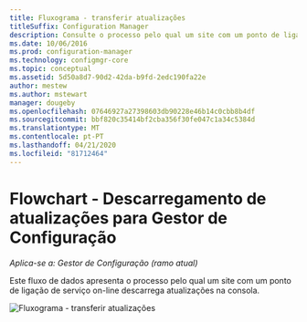 ```yaml
---
title: Fluxograma - transferir atualizações
titleSuffix: Configuration Manager
description: Consulte o processo pelo qual um site com um ponto de ligação de serviço on-line descarrega atualizações na consola.
ms.date: 10/06/2016
ms.prod: configuration-manager
ms.technology: configmgr-core
ms.topic: conceptual
ms.assetid: 5d50a8d7-90d2-42da-b9fd-2edc190fa22e
author: mestew
ms.author: mstewart
manager: dougeby
ms.openlocfilehash: 07646927a27398603db90228e46b14c0cbb8b4df
ms.sourcegitcommit: bbf820c35414bf2cba356f30fe047c1a34c5384d
ms.translationtype: MT
ms.contentlocale: pt-PT
ms.lasthandoff: 04/21/2020
ms.locfileid: "81712464"
---
```

# <a name="flowchart---download-updates-for-configuration-manager"></a>Flowchart - Descarregamento de atualizações para Gestor de Configuração

*Aplica-se a: Gestor de Configuração (ramo atual)*

Este fluxo de dados apresenta o processo pelo qual um site com um ponto de ligação de serviço on-line descarrega atualizações na consola.  

 ![Fluxograma - transferir atualizações](media/Flowchart---Download-updates.png)  
